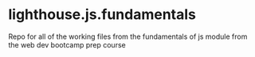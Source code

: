 # lighthouse.js.fundamentals
Repo for all of the working files from the fundamentals of js module from the web dev bootcamp prep course
